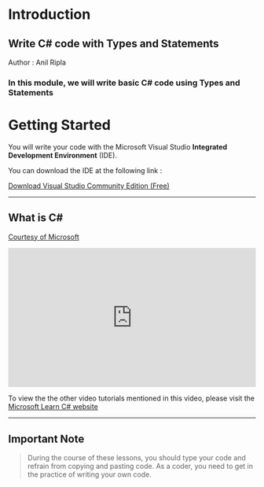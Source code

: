 # Introduction

## Write C# code with Types and Statements

Author : Anil Ripla

### In this module, we will write basic C# code using Types and Statements

# Getting Started

You will write your code with the Microsoft Visual Studio **Integrated Development Environment** (IDE). 

You can download the IDE at the following link : 

[Download Visual Studio Community Edition (Free)](https://visualstudio.microsoft.com/downloads/)

****

## What is C#

[Courtesy of Microsoft](https://dotnet.microsoft.com/learn/csharp)

<div style="overflow:hidden; padding-bottom:56.25%; position:relative; height:0;">
<iframe style="left:0; top:0; height:100%; width:100%; position:absolute;" src="https://www.youtube.com/embed/NEF-Imm40RU?autoplay=0&rel=0" frameborder="0" allow="accelerometer; autoplay; encrypted-media; gyroscope; picture-in-picture" allowfullscreen></iframe>
</div>


To view the the other video tutorials mentioned in this video, please visit the [Microsoft Learn C# website](https://dotnet.microsoft.com/learn/csharp)

****

## Important Note

> During the course of these lessons, you should type your code and refrain from copying and pasting code. As a coder, you need to get in the practice of writing your own code.
